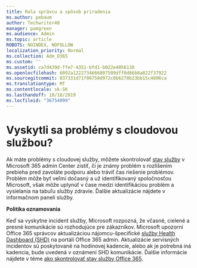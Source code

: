 ```yaml
---
title: Rola správcu a spôsob priradenia
ms.author: pebaum
author: Techwriter40
manager: pamgreen
ms.audience: Admin
ms.topic: article
ROBOTS: NOINDEX, NOFOLLOW
localization_priority: Normal
ms.collection: Adm_O365
ms.custom: ''
ms.assetid: ca7d439d-ffe7-4351-bfd1-b022e4056138
ms.openlocfilehash: 6092a1222734666807509dff0d86b8a822f37922
ms.sourcegitcommit: 037331d71f06750d972c0b6278b23bb15c4806ca
ms.translationtype: MT
ms.contentlocale: sk-SK
ms.lasthandoff: 10/18/2019
ms.locfileid: "36754099"
---
```

# <a name="experiencing-problems-with-a-cloud-service"></a>Vyskytli sa problémy s cloudovou službou?

Ak máte problémy s cloudovej služby, môžete skontrolovať [stav služby](https://admin.microsoft.com/AdminPortal/Home#/servicehealth) v Microsoft 365 admin Center zistiť, či je známy problém s rozlíšením prebieha pred zavoláte podporu alebo tráviť čas riešenie problémov. Problém môže byť veľmi dočasný a už identifikovaný spoločnosťou Microsoft, však môže uplynúť v čase medzi identifikáciou problém a vysielania na tabuľu služby zdravie. Ďalšie aktualizácie nájdete v informačnom paneli služby.

**Politika oznamovania**

Keď sa vyskytne incident služby, Microsoft rozpozná, že včasné, cielené a presné komunikácie sú rozhodujúce pre zákazníkov. Microsoft upozorní Office 365 správcov aktualizáciou nájomcu-špecifické [služby Health Dashboard (SHD)](https://admin.microsoft.com/AdminPortal/Home#/servicehealth) na portáli Office 365 admin. Aktualizácie servisných incidentov sú poskytované na hodinovej kadencie, alebo ak je potrebná iná kadencia, bude uvedená v oznámení SHD komunikácie. Ďalšie informácie nájdete v téme [ako skontrolovať stav služby Office 365](https://docs.microsoft.com/office365/enterprise/view-service-health).

